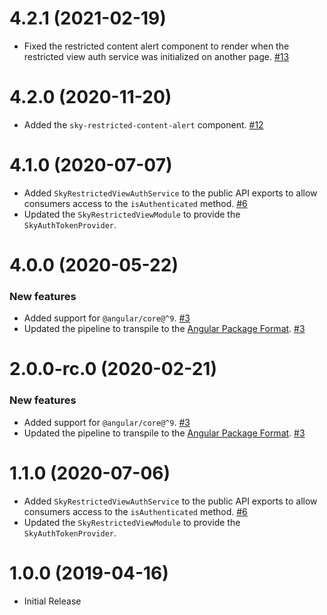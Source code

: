 # 4.2.1 (2021-02-19)

- Fixed the restricted content alert component to render when the restricted view auth service was initialized on another page. [#13](https://github.com/blackbaud/skyux-lib-restricted-view/pull/13)

# 4.2.0 (2020-11-20)

- Added the `sky-restricted-content-alert` component. [#12](https://github.com/blackbaud/skyux-lib-restricted-view/pull/12)

# 4.1.0 (2020-07-07)

- Added `SkyRestrictedViewAuthService` to the public API exports to allow consumers access to the `isAuthenticated` method. [#6](https://github.com/blackbaud/skyux-lib-restricted-view/pull/6)
- Updated the `SkyRestrictedViewModule` to provide the `SkyAuthTokenProvider`.

# 4.0.0 (2020-05-22)

### New features

- Added support for `@angular/core@^9`. [#3](https://github.com/blackbaud/skyux-lib-restricted-view/pull/3)
- Updated the pipeline to transpile to the [Angular Package Format](https://docs.google.com/document/d/1CZC2rcpxffTDfRDs6p1cfbmKNLA6x5O-NtkJglDaBVs/preview). [#3](https://github.com/blackbaud/skyux-lib-restricted-view/pull/3)

# 2.0.0-rc.0 (2020-02-21)

### New features

- Added support for `@angular/core@^9`. [#3](https://github.com/blackbaud/skyux-lib-restricted-view/pull/3)
- Updated the pipeline to transpile to the [Angular Package Format](https://docs.google.com/document/d/1CZC2rcpxffTDfRDs6p1cfbmKNLA6x5O-NtkJglDaBVs/preview). [#3](https://github.com/blackbaud/skyux-lib-restricted-view/pull/3)

# 1.1.0 (2020-07-06)
- Added `SkyRestrictedViewAuthService` to the public API exports to allow consumers access to the `isAuthenticated` method. [#6](https://github.com/blackbaud/skyux-lib-restricted-view/pull/6)
- Updated the `SkyRestrictedViewModule` to provide the `SkyAuthTokenProvider`.

# 1.0.0 (2019-04-16)
- Initial Release
